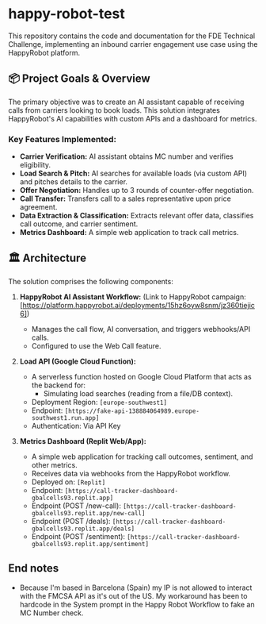# happy-robot-test

This repository contains the code and documentation for the FDE Technical Challenge, implementing an inbound carrier engagement use case using the HappyRobot platform.

## 📦 Project Goals & Overview

The primary objective was to create an AI assistant capable of receiving calls from carriers looking to book loads. This solution integrates HappyRobot's AI capabilities with custom APIs and a dashboard for metrics.

### Key Features Implemented:
*   **Carrier Verification:** AI assistant obtains MC number and verifies eligibility.
*   **Load Search & Pitch:** AI searches for available loads (via custom API) and pitches details to the carrier.
*   **Offer Negotiation:** Handles up to 3 rounds of counter-offer negotiation.
*   **Call Transfer:** Transfers call to a sales representative upon price agreement.
*   **Data Extraction & Classification:** Extracts relevant offer data, classifies call outcome, and carrier sentiment.
*   **Metrics Dashboard:** A simple web application to track call metrics.

## 🏛 Architecture

The solution comprises the following components:

1.  **HappyRobot AI Assistant Workflow:** (Link to HappyRobot campaign: [https://platform.happyrobot.ai/deployments/15hz6oyw8snm/jz360tiejic6])
    *   Manages the call flow, AI conversation, and triggers webhooks/API calls.
    *   Configured to use the Web Call feature.

2.  **Load API (Google Cloud Function):**
    *   A serverless function hosted on Google Cloud Platform that acts as the backend for:
        *   Simulating load searches (reading from a file/DB context).
    *   Deployment Region: `[europe-southwest1]`
    *   Endpoint: `[https://fake-api-138884064989.europe-southwest1.run.app]`
    *   Authentication: Via API Key

3.  **Metrics Dashboard (Replit Web/App):**
    *   A simple web application for tracking call outcomes, sentiment, and other metrics.
    *   Receives data via webhooks from the HappyRobot workflow.
    *   Deployed on: `[Replit]`
    *   Endpoint: `[https://call-tracker-dashboard-gbalcells93.replit.app]`
    *   Endpoint (POST /new-call): `[https://call-tracker-dashboard-gbalcells93.replit.app/new-call]`
    *   Endpoint (POST /deals): `[https://call-tracker-dashboard-gbalcells93.replit.app/deals]`
    *   Endpoint (POST /sentiment): `[https://call-tracker-dashboard-gbalcells93.replit.app/sentiment]`
  
## End notes    
*   Because I'm based in Barcelona (Spain) my IP is not allowed to interact with the FMCSA API as it's out of the US. My workaround has been to hardcode in the System prompt in the Happy Robot Workflow to fake an MC Number check.
